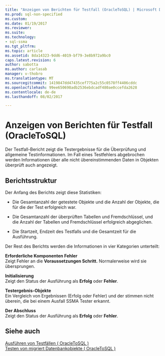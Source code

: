 ```yaml
---
title: "Anzeigen von Berichten für Testfall (OracleToSQL) | Microsoft Docs"
ms.prod: sql-non-specified
ms.custom: 
ms.date: 01/19/2017
ms.reviewer: 
ms.suite: 
ms.technology:
- sql-ssma
ms.tgt_pltfrm: 
ms.topic: article
ms.assetid: 8da14323-9dd6-4019-bf79-3e8b972a9bc0
caps.latest.revision: 6
author: sabotta
ms.author: carlasab
manager: v-thobro
ms.translationtype: MT
ms.sourcegitcommit: 1419847dd47435cef775a2c55c0578ff4406cddc
ms.openlocfilehash: 99ee650698adb2536ebdcadf480ae0ccefda2628
ms.contentlocale: de-de
ms.lasthandoff: 08/02/2017

---
```

# <a name="viewing-test-case-reports-oracletosql"></a>Anzeigen von Berichten für Testfall (OracleToSQL)
Der Testfall-Bericht zeigt die Testergebnisse für die Überprüfung und allgemeine Testinformationen. Im Fall eines Testfehlers abgebrochen werden Informationen über alle nicht übereinstimmenden Daten in Objekten überprüft auch angezeigt.  
  
## <a name="report-structure"></a>Berichtsstruktur  
Der Anfang des Berichts zeigt diese Statistiken:  
  
-   Die Gesamtanzahl der getestete Objekte und die Anzahl der Objekte, die für die der Test erfolgreich war.  
  
-   Die Gesamtanzahl der überprüften Tabellen und Fremdschlüssel, und die Anzahl der Tabellen und Fremdschlüssel erfolgreich abgeglichen.  
  
-   Die Startzeit, Endzeit des Testfalls und die Gesamtzeit für die Ausführung.  
  
Der Rest des Berichts werden die Informationen in vier Kategorien unterteilt:  
  
**Erforderliche Komponenten Fehler**  
Zeigt Fehler an die **Voraussetzungen Schritt.** Normalerweise wird sie übersprungen.  
  
**Initialisierung**  
Zeigt den Status der Ausführung als **Erfolg** oder **Fehler**.  
  
**Testergebnis-Objekte**  
Ein Vergleich von Ergebnissen (Erfolg oder Fehler) und der stimmen nicht überein, die bei einem Ausfall SSMA Tester erkannt.  
  
**Der Abschluss**  
Zeigt den Status der Ausführung als **Erfolg** oder **Fehler**.  
  
## <a name="see-also"></a>Siehe auch  
[Ausführen von Testfällen &#40; OracleToSQL &#41;](../../ssma/oracle/running-test-cases-oracletosql.md)  
[Testen von migriert Datenbankobjekte &#40; OracleToSQL &#41;](../../ssma/oracle/testing-migrated-database-objects-oracletosql.md)  
  

